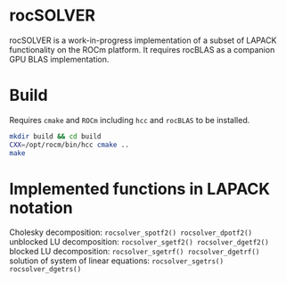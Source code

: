 # rocSOLVER

rocSOLVER is a work-in-progress implementation of a subset of LAPACK functionality on the ROCm platform. It requires rocBLAS as a companion GPU BLAS implementation.

# Build
Requires `cmake` and `ROCm` including `hcc` and `rocBLAS` to be installed.

```bash
mkdir build && cd build
CXX=/opt/rocm/bin/hcc cmake ..
make
```
# Implemented functions in LAPACK notation
Cholesky decomposition: `rocsolver_spotf2() rocsolver_dpotf2()`  
unblocked LU decomposition: `rocsolver_sgetf2() rocsolver_dgetf2()`  
blocked LU decomposition: `rocsolver_sgetrf() rocsolver_dgetrf()`  
solution of system of linear equations: `rocsolver_sgetrs() rocsolver_dgetrs()`  

